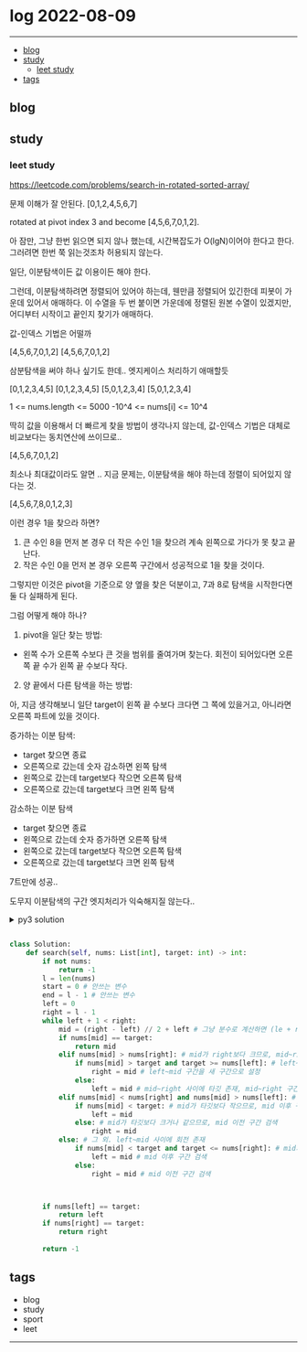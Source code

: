 # log 2022-08-09

--------------------------

- [blog](#blog)
- [study](#study)
  - [leet study](#leet-study)
- [tags](#tags)

## blog

## study

### leet study

https://leetcode.com/problems/search-in-rotated-sorted-array/

문제 이해가 잘 안된다.
[0,1,2,4,5,6,7]

rotated at pivot index 3 and become [4,5,6,7,0,1,2].

아 잠만, 그냥 한번 읽으면 되지 않나 했는데, 시간복잡도가 O(lgN)이어야 한다고 한다.
그러려면 한번 쭉 읽는것조차 허용되지 않는다.

일단, 이분탐색이든 값 이용이든 해야 한다.

그런데, 이분탐색하려면 정렬되어 있어야 하는데, 웬만큼 정렬되어 있긴한데 피봇이 가운데 있어서 애매하다.
이 수열을 두 번 붙이면 가운데에 정렬된 원본 수열이 있겠지만, 어디부터 시작이고 끝인지 찾기가 애매하다.

값-인덱스 기법은 어떨까

[4,5,6,7,0,1,2] [4,5,6,7,0,1,2]

삼분탐색을 써야 하나 싶기도 한데..
엣지케이스 처리하기 애매할듯

[0,1,2,3,4,5] [0,1,2,3,4,5]
[5,0,1,2,3,4] [5,0,1,2,3,4]

1 <= nums.length <= 5000
-10^4 <= nums[i] <= 10^4

딱히 값을 이용해서 더 빠르게 찾을 방법이 생각나지 않는데, 값-인덱스 기법은 대체로 비교보다는 동치연산에 쓰이므로..

[4,5,6,7,0,1,2]

최소나 최대값이라도 알면 ..
지금 문제는, 이분탐색을 해야 하는데 정렬이 되어있지 않다는 것.

[4,5,6,7,8,0,1,2,3]

이런 경우 1을 찾으라 하면?

1. 큰 수인 8을 먼저 본 경우
더 작은 수인 1을 찾으려 계속 왼쪽으로 가다가 못 찾고 끝난다.
2. 작은 수인 0을 먼저 본 경우
오른쪽 구간에서 성공적으로 1을 찾을 것이다.

그렇지만 이것은 pivot을 기준으로 양 옆을 찾은 덕분이고, 7과 8로 탐색을 시작한다면 둘 다 실패하게 된다.

그럼 어떻게 해야 하나?
1. pivot을 일단 찾는 방법:
- 왼쪽 수가 오른쪽 수보다 큰 것을 범위를 줄여가며 찾는다.
회전이 되어있다면 오른쪽 끝 수가 왼쪽 끝 수보다 작다.

2. 양 끝에서 다른 탐색을 하는 방법:

아, 지금 생각해보니 일단 target이 왼쪽 끝 수보다 크다면 그 쪽에 있을거고,
아니라면 오른쪽 파트에 있을 것이다.

증가하는 이분 탐색:

- target 찾으면 종료
- 오른쪽으로 갔는데 숫자 감소하면 왼쪽 탐색
- 왼쪽으로 갔는데 target보다 작으면 오른쪽 탐색
- 오른쪽으로 갔는데 target보다 크면 왼쪽 탐색

감소하는 이분 탐색 

- target 찾으면 종료
- 왼쪽으로 갔는데 숫자 증가하면 오른쪽 탐색
- 왼쪽으로 갔는데 target보다 작으면 오른쪽 탐색
- 오른쪽으로 갔는데 target보다 크면 왼쪽 탐색

7트만에 성공..

도무지 이분탐색의 구간 엣지처리가 익숙해지질 않는다..

<details><summary markdown="span">py3 solution</summary>

```py3

def search(nums: List[int], target: int) -> int:
    import math
    first = nums[0]
    last = nums[-1]
    cnt = len(nums)

    if target >= nums[0]:
        le = 0
        ri = len(nums)
        prev = -99999
        while (le <= ri):
            mid = math.floor((le + ri) / 2)
            if (mid >= cnt):
                return -1
            cur = nums[mid]
            print('1le',le,'ri',ri,'mid',mid, 'cur',cur)
            if (cur == target):
                return mid
            if (cur < first):
                ri = mid
            elif (cur > target):
                ri = mid
            elif (cur < target):
                le = mid + 1
            if (mid == prev):
                return -1
            prev = mid
        return le 

    le = -1
    ri = len(nums) - 1
    prev = -99999
    while (le <= ri):
        mid = math.ceil((le + ri) / 2)
        cur = nums[mid]
        print('2le',le,'ri',ri,'mid',mid, 'cur',cur)
        if (cur == target):
            return mid
        if (cur > last):
            le = mid
        elif (cur > target):
            ri = mid - 1
        elif (cur < target):
            le = mid
        if (mid == prev):
            return -1
        prev = mid
    return le

```

</details>


```py

class Solution:
    def search(self, nums: List[int], target: int) -> int:
        if not nums:
            return -1
        l = len(nums)
        start = 0 # 안쓰는 변수
        end = l - 1 # 안쓰는 변수
        left = 0
        right = l - 1
        while left + 1 < right:
            mid = (right - left) // 2 + left # 그냥 분수로 계산하면 (le + ri) / 2와 같지만, 정수 연산이라 차이가 있을 듯.
            if nums[mid] == target:
                return mid
            elif nums[mid] > nums[right]: # mid가 right보다 크므로, mid~right 사이에 회전 존재
                if nums[mid] > target and target >= nums[left]: # left~mid 사이에 타깃 존재
                    right = mid # left~mid 구간을 새 구간으로 설정
                else:
                    left = mid # mid~right 사이에 타깃 존재, mid~right 구간을 새 구간으로 설정
            elif nums[mid] < nums[right] and nums[mid] > nums[left]: # mid가 right보다 작고, left보다는 크므로 구간 내 회전이 없음.
                if nums[mid] < target: # mid가 타깃보다 작으므로, mid 이후 구간 검색
                    left = mid
                else: # mid가 타깃보다 크거나 같으므로, mid 이전 구간 검색
                    right = mid
            else: # 그 외. left~mid 사이에 회전 존재
                if nums[mid] < target and target <= nums[right]: # mid가 타깃보다 작고, 타깃이 right보다 작음.
                    left = mid # mid 이후 구간 검색
                else:
                    right = mid # mid 이전 구간 검색



        if nums[left] == target:
            return left
        if nums[right] == target:
            return right
        
        return -1
```

## tags
- blog
- study
- sport
- leet

--------------------------


